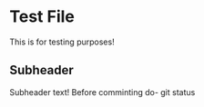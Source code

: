 # Test File

This is for testing purposes!

## Subheader

Subheader text!
Before comminting do-
git status